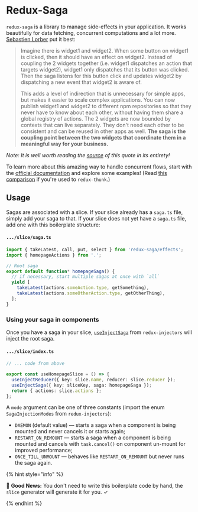 # Redux-Saga

`redux-saga` is a library to manage side-effects in your application. It works beautifully for data fetching, concurrent computations and a lot more. [Sebastien Lorber](https://twitter.com/sebastienlorber) put it best:

> Imagine there is widget1 and widget2. When some button on widget1 is clicked, then it should have an effect on widget2. Instead of coupling the 2 widgets together (i.e. widget1 dispatches an action that targets widget2), widget1 only dispatches that its button was clicked. Then the saga listens for this button click and updates widget2 by dispatching a new event that widget2 is aware of.
>
> This adds a level of indirection that is unnecessary for simple apps, but makes it easier to scale complex applications. You can now publish widget1 and widget2 to different npm repositories so that they never have to know about each other, without having them share a global registry of actions. The 2 widgets are now bounded by contexts that can live separately. They don't need each other to be consistent and can be reused in other apps as well. **The saga is the coupling point between the two widgets that coordinate them in a meaningful way for your business.**

_Note: It is well worth reading the [source](https://stackoverflow.com/questions/34570758/why-do-we-need-middleware-for-async-flow-in-redux/34623840#34623840) of this quote in its entirety!_

To learn more about this amazing way to handle concurrent flows, start with the [official documentation](https://redux-saga.github.io/redux-saga) and explore some examples! (Read [this comparison](https://stackoverflow.com/questions/34930735/pros-cons-of-using-redux-saga-with-es6-generators-vs-redux-thunk-with-es7-async/34933395) if you're used to `redux-thunk`.)

## Usage

Sagas are associated with a slice. If your slice already has a `saga.ts` file, simply add your saga to that. If your slice does not yet have a `saga.ts` file, add one with this boilerplate structure:

#### `.../slice/saga.ts`

```ts
import { takeLatest, call, put, select } from 'redux-saga/effects';
import { homepageActions } from '.';

// Root saga
export default function* homepageSaga() {
  // if necessary, start multiple sagas at once with `all`
  yield [
    takeLatest(actions.someAction.type, getSomething),
    takeLatest(actions.someOtherAction.type, getOtherThing),
  ];
}
```

### Using your saga in components

Once you have a saga in your slice, [`useInjectSaga`](https://github.com/react-boilerplate/redux-injectors/blob/master/docs/api.md#useinjectsaga) from `redux-injectors` will inject the root saga.

#### `.../slice/index.ts`

```ts
// ... code from above

export const useHomepageSlice = () => {
  useInjectReducer({ key: slice.name, reducer: slice.reducer });
  useInjectSaga({ key: sliceKey, saga: homepageSaga });
  return { actions: slice.actions };
};
```

A `mode` argument can be one of three constants (import the enum `SagaInjectionModes` from `redux-injectors`):

- `DAEMON` (default value) — starts a saga when a component is being mounted and never cancels it or starts again;
- `RESTART_ON_REMOUNT` — starts a saga when a component is being mounted
  and cancels with `task.cancel()` on component un-mount for improved performance;
- `ONCE_TILL_UNMOUNT` — behaves like `RESTART_ON_REMOUNT` but never runs the saga again.

{% hint style="info" %}

🎉 **Good News:** You don't need to write this boilerplate code by hand, the `slice` generator will generate it for you. ✓

{% endhint %}

